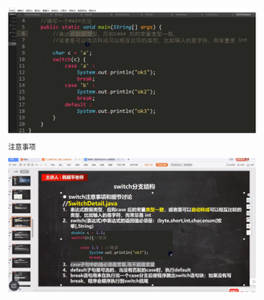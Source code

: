 

![image-20210424101036000](../../图片/swich/image-20210424101036000.png)

注意事项

![image-20210424101412651](../../图片/swich/image-20210424101412651.png)